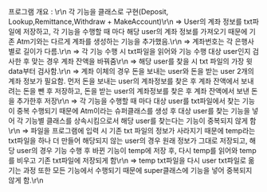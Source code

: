 프로그램 개요 : \r\n
각 기능을 클래스로 구현(Deposit, Lookup,Remittance,Withdraw + MakeAccount)\r\n
=> User의 계좌 정보를 txt파일에 저장하고, 각 기능을 수행할 때 마다 해당 user의 계좌 정보를 가져오기 때문에 기존 Atm기와는 다르게 계좌를 생성하는 기능을 추가했음.\r\n
=> 계좌번호는 각 은행사 별로 길이가 다름.\r\n
=> 각 기능 수행 시 txt파일을 읽어와 기능 수행 대상 user인지 검사한 후 맞는 경우 계좌 잔액을 바꿔줌\r\n
=> 해당 user를 찾을 시 txt 파일의 가장 윗 data부터 검사함.\r\n
=> 계좌 이체의 경우 돈을 보내는 user와 돈을 받는 user 2개의 계좌 정보가 필요함. 먼저 돈을 보내는 user의 계좌정보를 찾은 후 계좌 잔액에서 보내려는 돈을 뺀 후 저장하고, 돈을 받는 user의 계좌정보를 찾은 후 계좌 잔액에서 보낸 돈을 추가한후 저장\r\n
=> 각 기능을 수행할 때 마다 대상 user를 txt파일에서 찾는 기능이 중복 수행되기 때문에 Atm이라는 슈퍼클래스를 생성 후 대상 user를 찾는 기능을 넣어 각 기능별 클래스를 상속시킴으로서 해당 user를 찾는다는 기능이 중복되지 않게 함\r\n
=> 파일을 프로그램에 입력 시 기존 txt 파일의 정보가 사라지기 때문에 temp라는 txt파일을 하나 더 만들어 해당되지 않는 user의 경우 원래 정보가 그대로 저장되고, 해당 user의 경우 기능 수행 후 바뀐 기능이 temp에 저장 후, 다시 temp를 읽어와 temp를 비우고 기존 txt파일에 저장되게 함\r\n
=> temp txt파일을 다시 user txt파일로 옮기는 과정 또한 모든 기능에서 수행되기 때문에 super클래스에 기능을 넣어 중복되지 않게 함.\r\n
